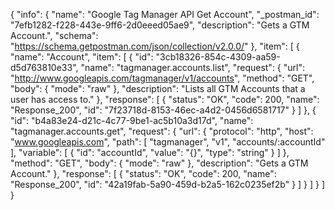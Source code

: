 {
  "info": {
    "name": "Google Tag Manager API Get Account",
    "_postman_id": "7efb1282-f228-443e-9ff6-2d0eeed05ae9",
    "description": "Gets a GTM Account.",
    "schema": "https://schema.getpostman.com/json/collection/v2.0.0/"
  },
  "item": [
    {
      "name": "Account",
      "item": [
        {
          "id": "3cb18326-854c-4309-aa59-d5d763810e33",
          "name": "tagmanager.accounts.list",
          "request": {
            "url": "http://www.googleapis.com/tagmanager/v1/accounts",
            "method": "GET",
            "body": {
              "mode": "raw"
            },
            "description": "Lists all GTM Accounts that a user has access to."
          },
          "response": [
            {
              "status": "OK",
              "code": 200,
              "name": "Response_200",
              "id": "7f23718d-8153-46ec-a4d2-0456d6581717"
            }
          ]
        },
        {
          "id": "b4a83e24-d21c-4c77-9be1-ac5b10a3d17d",
          "name": "tagmanager.accounts.get",
          "request": {
            "url": {
              "protocol": "http",
              "host": "www.googleapis.com",
              "path": [
                "tagmanager",
                "v1",
                "accounts/:accountId"
              ],
              "variable": [
                {
                  "id": "accountId",
                  "value": "{}",
                  "type": "string"
                }
              ]
            },
            "method": "GET",
            "body": {
              "mode": "raw"
            },
            "description": "Gets a GTM Account."
          },
          "response": [
            {
              "status": "OK",
              "code": 200,
              "name": "Response_200",
              "id": "42a19fab-5a90-459d-b2a5-162c0235ef2b"
            }
          ]
        }
      ]
    }
  ]
}